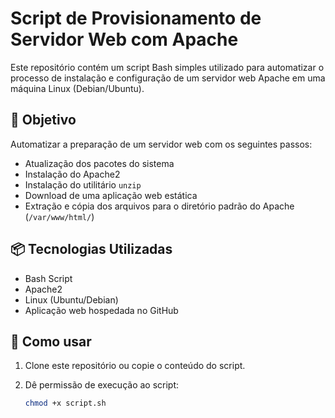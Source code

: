 # Script de Provisionamento de Servidor Web com Apache

Este repositório contém um script Bash simples utilizado para automatizar o processo de instalação e configuração de um servidor web Apache em uma máquina Linux (Debian/Ubuntu).

## 🚀 Objetivo

Automatizar a preparação de um servidor web com os seguintes passos:

- Atualização dos pacotes do sistema
- Instalação do Apache2
- Instalação do utilitário `unzip`
- Download de uma aplicação web estática
- Extração e cópia dos arquivos para o diretório padrão do Apache (`/var/www/html/`)

## 📦 Tecnologias Utilizadas

- Bash Script
- Apache2
- Linux (Ubuntu/Debian)
- Aplicação web hospedada no GitHub

## 🔧 Como usar

1. Clone este repositório ou copie o conteúdo do script.
2. Dê permissão de execução ao script:

   ```bash
   chmod +x script.sh

